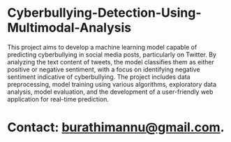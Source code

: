 # Cyberbullying-Detection-Using-Multimodal-Analysis

This project aims to develop a machine learning model capable of predicting cyberbullying in social media posts, particularly on Twitter. By analyzing the text content of tweets, the model classifies them as either positive or negative sentiment, with a focus on identifying negative sentiment indicative of cyberbullying. The project includes data preprocessing, model training using various algorithms, exploratory data analysis, model evaluation, and the development of a user-friendly web application for real-time prediction. 

# Contact: burathimannu@gmail.com.
